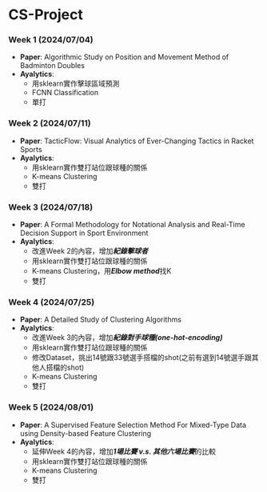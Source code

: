# CS-Project

### Week 1 (2024/07/04)
* **Paper**: Algorithmic Study on Position and Movement Method of Badminton Doubles
* **Ayalytics**: 
    * 用sklearn實作擊球區域預測
    * FCNN Classification
    * 單打

### Week 2 (2024/07/11)
* **Paper**: TacticFlow: Visual Analytics of Ever-Changing Tactics in Racket Sports
* **Ayalytics**: 
    * 用sklearn實作雙打站位跟球種的關係
    * K-means Clustering
    * 雙打

### Week 3 (2024/07/18)
* **Paper**: A Formal Methodology for Notational Analysis and Real-Time Decision Support in Sport Environment
* **Ayalytics**: 
    * 改進Week 2的內容，增加***紀錄擊球者***
    * 用sklearn實作雙打站位跟球種的關係
    * K-means Clustering，用***Elbow method***找K
    * 雙打

### Week 4 (2024/07/25)
* **Paper**: A Detailed Study of Clustering Algorithms
* **Ayalytics**: 
    * 改進Week 3的內容，增加***紀錄對手球種(one-hot-encoding)***
    * 用sklearn實作雙打站位跟球種的關係
    * 修改Dataset，挑出14號跟33號選手搭檔的shot(之前有選到14號選手跟其他人搭檔的shot)
    * K-means Clustering
    * 雙打

### Week 5 (2024/08/01)
* **Paper**: A Supervised Feature Selection Method For Mixed-Type Data using Density-based Feature Clustering
* **Ayalytics**: 
    * 延伸Week 4的內容，增加***1場比賽 v.s. 其他六場比賽***的比較
    * 用sklearn實作雙打站位跟球種的關係
    * K-means Clustering
    * 雙打